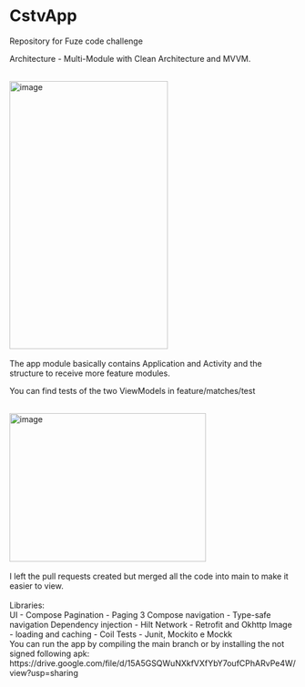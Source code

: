 # CstvApp
Repository for Fuze code challenge

Architecture - Multi-Module with Clean Architecture and MVVM.

<br />
<img width="278" height="471" alt="image" src="https://github.com/user-attachments/assets/a288ae51-da7f-4f7d-8715-2db67884a5f0" />
<br />
<br />
The app module basically contains Application and Activity and the structure to receive more feature modules.

You can find tests of the two ViewModels in feature/matches/test

<br />
<img width="345" height="261" alt="image" src="https://github.com/user-attachments/assets/ac2d37c8-aa4e-489f-a814-e7e2a26ea9b7" />
<br />
<br />
I left the pull requests created but merged all the code into main to make it easier to view.
<br />
<br />
Libraries:
<br />
UI - Compose
Pagination - Paging 3
Compose navigation - Type-safe navigation
Dependency injection - Hilt
Network - Retrofit and Okhttp
Image - loading and caching - Coil
Tests - Junit, Mockito e Mockk
<br />
You can run the app by compiling the main branch or by installing the not signed following apk:
https://drive.google.com/file/d/15A5GSQWuNXkfVXfYbY7oufCPhARvPe4W/view?usp=sharing
